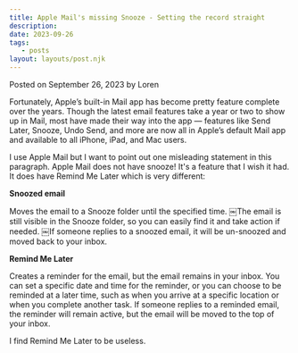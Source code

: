 ```yaml
---
title: Apple Mail's missing Snooze - Setting the record straight
description:
date: 2023-09-26
tags:
   - posts
layout: layouts/post.njk
---
```


Posted on September 26, 2023 by Loren

Fortunately, Apple’s built-in Mail app has become pretty feature complete over the years. Though the latest email features take a year or two to show up in Mail, most have made their way into the app — features like Send Later, Snooze, Undo Send, and more are now all in Apple’s default Mail app and available to all iPhone, iPad, and Mac users.

I use Apple Mail but I want to point out one misleading statement in this paragraph. Apple Mail does not have snooze! It's a feature that I wish it had. It does have Remind Me Later which is very different:

**Snoozed email**

Moves the email to a Snooze folder until the specified time. ￼The email is still visible in the Snooze folder, so you can easily find it and take action if needed. ￼If someone replies to a snoozed email, it will be un-snoozed and moved back to your inbox.

**Remind Me Later**

Creates a reminder for the email, but the email remains in your inbox. You can set a specific date and time for the reminder, or you can choose to be reminded at a later time, such as when you arrive at a specific location or when you complete another task. If someone replies to a reminded email, the reminder will remain active, but the email will be moved to the top of your inbox.

I find Remind Me Later to be useless.
